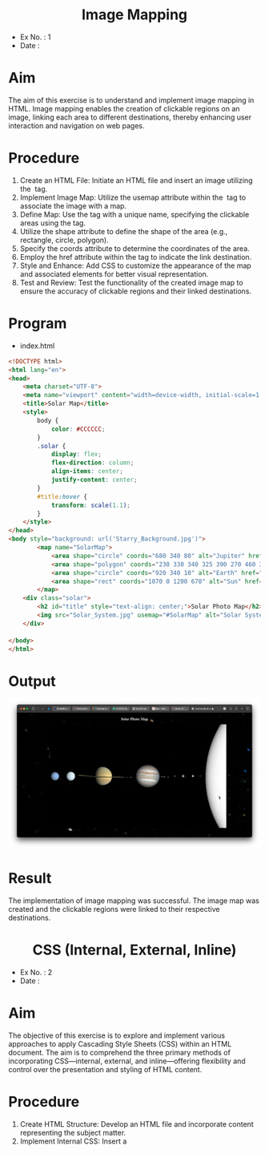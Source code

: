 <h1 align="center">Image Mapping</h1>

- Ex No. : 1
- Date : 

# Aim
The aim of this exercise is to understand and implement image mapping in HTML. Image mapping enables the creation of clickable regions on an image, linking each area to different destinations, thereby enhancing user interaction and navigation on web pages.

# Procedure
1. Create an HTML File: Initiate an HTML file and insert an image utilizing the <img> tag.
2. Implement Image Map: Utilize the usemap attribute within the <img> tag to associate the image with a map.
3. Define Map: Use the <map> tag with a unique name, specifying the clickable areas using the <area> tag.
4. Utilize the shape attribute to define the shape of the area (e.g., rectangle, circle, polygon).
5. Specify the coords attribute to determine the coordinates of the area.
6. Employ the href attribute within the <area> tag to indicate the link destination.
7. Style and Enhance: Add CSS to customize the appearance of the map and associated elements for better visual representation.
8. Test and Review: Test the functionality of the created image map to ensure the accuracy of clickable regions and their linked destinations.

# Program
* index.html
```html
<!DOCTYPE html>
<html lang="en">
<head>
    <meta charset="UTF-8">
    <meta name="viewport" content="width=device-width, initial-scale=1.0">
    <title>Solar Map</title>
    <style>
        body {
            color: #CCCCCC;
        }
        .solar {
            display: flex;
            flex-direction: column;
            align-items: center;
            justify-content: center;
        }
        #title:hover {
            transform: scale(1.1);
        }
    </style>
</head>
<body style="background: url('Starry_Background.jpg')">
        <map name="SolarMap">
            <area shape="circle" coords="680 340 80" alt="Jupiter" href="https://solarsystem.nasa.gov/planets/jupiter/overview/" target="_blank" />
            <area shape="polygon" coords="230 330 340 325 390 270 460 330 540 345 455 350 380 400 330 350" alt="Saturn" href="https://solarsystem.nasa.gov/planets/saturn/overview/" target="_blank" />
            <area shape="circle" coords="920 340 10" alt="Earth" href="https://solarsystem.nasa.gov/planets/earth/overview/" target="_blank" />
            <area shape="rect" coords="1070 0 1200 670" alt="Sun" href="https://solarsystem.nasa.gov/solar-system/sun/overview/" target="_blank" />
        </map>
    <div class="solar">
        <h2 id="title" style="text-align: center;">Solar Photo Map</h2>
        <img src="Solar_System.jpg" usemap="#SolarMap" alt="Solar System" />
    </div>

</body>
</html>
```

# Output
![Solar System](Ex-1/Output/Snap.png)

# Result
The implementation of image mapping was successful. The image map was created and the clickable regions were linked to their respective destinations.

<div style="page-break-after: always"></div>

<h1 align="center">CSS (Internal, External, Inline)</h1>

- Ex No. : 2
- Date : 

# Aim
The objective of this exercise is to explore and implement various approaches to apply Cascading Style Sheets (CSS) within an HTML document. The aim is to comprehend the three primary methods of incorporating CSS—internal, external, and inline—offering flexibility and control over the presentation and styling of HTML content.

# Procedure
1. Create HTML Structure: Develop an HTML file and incorporate content representing the subject matter.
2. Implement Internal CSS: Insert a <style> tag within the HTML's <head> section to apply internal CSS styles directly to the document.
3. External CSS Linkage: Create an external CSS file, and use the <link> tag within the HTML to connect the external CSS file to the document, enabling centralized and reusable styling.
4. Utilize Inline CSS: Apply inline CSS directly to specific HTML elements for targeted styling.
5. Styling the Content: Define and customize CSS rules to enhance the appearance, layout, and interactivity of the HTML content. Employ selectors and properties to style elements and create visual effects.
6. Testing and Verification: Ensure the proper application of each CSS method and verify that the styling is correctly reflected in the HTML content.

# Program
* index.html
```html
<!DOCTYPE html>
<html lang="en">
<head>
    <meta charset="UTF-8">
    <meta name="viewport" content="width=device-width, initial-scale=1.0">
    <title>Types of Galaxies</title>
    <!-- External CSS-->
    <link rel="stylesheet" href="index.css">
    <!-- Internal CSS-->
    <style>
        .container{
            display: flex;
            flex-direction: row;
            flex-wrap: wrap;
            justify-content: center;
            align-items: center;
        }
    </style>
</head>
<body style="background-image: url('Starry_Background.jpg');">
    <!-- Inline CSS-->
    <h1 style="text-align: center; color: white;">Types of Galaxies</h1>
    <div class="container">
        <div class="card">
            <img class="card-img" src="Spiral Galaxy.webp" alt="Spiral">
            <div class="card-body">
                <h1>Spiral Galaxies</h1>
                <p>These galaxies resemble giant rotating pinwheels with a pancake-like disk of stars and a central bulge or tight concentration of stars.</p>
            </div>
        </div>
        <div class="card">
            <img class="card-img" src="Elliptical.webp" alt="Elliptical">
            <div class="card-body">
                <h1>Elliptical Galaxies</h1>
                <p>Unlike spirals, elliptical galaxies usually contain little gas and dust and show very little organization or structure. The stars orbit around the core in random directions and are generally older than those in spiral galaxies since little of the gas needed to form new stars remains</p>
            </div>
        </div>
        <div class="card">
            <img class="card-img" src="Lenticular.webp" alt="Lenticular">
            <div class="card-body">
                <h1>Lenticular Galaxies</h1>
                <p>Lenticular galaxies are a kind of cross between spirals and ellipticals. They have the central bulge and disk common to spiral galaxies but no arms. But like ellipticals, lenticular galaxies have older stellar populations and little ongoing star formation.</p>
            </div>
        </div>
    </div>
</body>
</html>
```
* index.css
```css
.card {
    width: 400px;
    /* height: 300px; */
    background-color: rgba(0, 0, 0, 0.2);
    color: white;
    border-radius: 10px;
    box-shadow: 0 0 10px rgba(0, 0, 0, 0.2);
    overflow: hidden;
    position: relative;
    margin: 20px;
    display: inline-block;
    vertical-align: top;
    transition: all 0.3s ease-in-out;
}

.card:hover {
    transform: scale(1.1);
    box-shadow: 0 0 20px rgba(0, 0, 0, 0.2);
}

.card .card-img {
    width: 50%;
    height: 50%;
    border-radius: 10px;
    background-size: cover;
    background-position: center;
    background-repeat: no-repeat;
    transition: all 0.3s ease-in-out;
}

.card .card-content {
    position: absolute;
    bottom: 0;
    left: 0;
    width: 100%;
    padding: 20px;
    box-sizing: border-box;
    color: #fff;
}
```

# Output
![Types of Galaxies](Ex-2/Output/Snap.png)

# Result
The implementation of CSS was successful. The HTML content was styled using the three methods of CSS—internal, external, and inline.

<div style="page-break-after: always"></div>

<h1 align="center">Javascript Form Validation</h1>

- Ex No. : 3
- Date : 

# Aim
The primary goal of this exercise is to understand and implement JavaScript-based form validation. This involves leveraging JavaScript to ensure the accuracy and integrity of user inputs within a web form, in this case, for selecting space-related data. The objective is to provide real-time validation and fetch specific space data based on the user's selection.

# Procedure
1. HTML Structure Setup: Develop an HTML structure containing three distinct components: a header, a main section for form input and data display, and a footer.
2. CSS Styling: Define CSS rules to style the HTML components, making use of various selectors to achieve a visually appealing layout and design.
Form and Selection: Implement a form with a selection dropdown to choose various planets, and attach an event listener to the form to trigger form submission.
3. JavaScript Validation Logic:
- Handle Submission: Create a function (handleSubmit) to manage form submission, preventing default behavior and fetching space data based on the selected planet.
- Handle Selection: Set up a function (handleSelect) to capture the selected planet from the dropdown menu.
4. Integration of JavaScript: Link the JavaScript file (script.js) to the HTML to incorporate the validation logic into the form and enable data retrieval based on the user's selection.
5. API Integration: Utilize an API (https://api.le-systeme-solaire.net) to retrieve specific planet-related data using the selected planet.
Testing and Execution: Validate the form by selecting different planets and observing the fetched space data, ensuring the accuracy and responsiveness of the form validation and data presentation.

# Program
* index.html
```html
<!DOCTYPE html>
<html lang="en">
<head>
    <meta charset="UTF-8">
    <meta name="viewport" content="width=device-width, initial-scale=1.0">
    <title>Space Data Validation</title>

</head>
    <frameset rows="5%, 50%, 5%">
        <frame src="header.html" name="header">
        <frame src="main.html" name="main">
        <frame src="footer.html" name="footer">
    </frameset>
</html>
```
* header.html
```html
<!DOCTYPE html>
<html lang="en">
<head>
    <meta charset="UTF-8">
    <meta name="viewport" content="width=device-width, initial-scale=1.0">
    <title>Navbar</title>
    <link rel="stylesheet" type="text/css" href="style.css">
</head>
<body>
    <nav>
        <center>
            <h1>Space Data Validation</h1>
        </center>
    </nav>
</body>
</html>
```
* main.html
```html
<!DOCTYPE html>
<html lang="en">
  <head>
    <meta charset="UTF-8" />
    <meta name="viewport" content="width=device-width, initial-scale=1.0" />
    <title>Main</title>
    <link rel="stylesheet" type="text/css" href="style.css" />
  </head>
  <body>
    <div class="flex-row">
      <form class="flex-col" onsubmit="handleSubmit(event)">
        <label for="planet">Select a Planet</label>
        <select id="planet" onchange="handleSelect(event)">
          <option value="-">-</option>
          <option value="mercury">Mercury</option>
          <option value="venus">Venus</option>
          <option value="earth">Earth</option>
          <option value="mars">Mars</option>
          <option value="jupiter">Jupiter</option>
          <option value="saturn">Saturn</option>
          <option value="uranus">Uranus</option>
          <option value="neptune">Neptune</option>
        </select>
        <input type="submit" value="Fetch" />
      </form>
      <div class="flex-col" id="data"></div>
    </div>
    <script src="script.js"></script>
  </body>
</html>
```
* footer.html
```html
<!DOCTYPE html>
<html lang="en">
<head>
    <meta charset="UTF-8">
    <meta name="viewport" content="width=device-width, initial-scale=1.0">
    <title>Footer</title>
    <link rel="stylesheet" type="text/css" href="style.css">
</head>
<body>
    <footer>
        <center>
            <h6>Copyright <sup>©</sup>2023</h6>
        </center>
    </footer>
</body>
</html>
```
* style.css
```css
html {
    background-image: url("../Starry_Background.jpg");
    color:antiquewhite;
}

input {
    height: 2rem;
    width: 7rem;
    border-radius: 0.5rem;
    border: none;
    padding: 0.5rem;
    margin: 0.5rem 0;
}

input[type="submit"] {
    background-color: #4CAF50;
    color: white;
    cursor: pointer;
    scale: 1;
    transition: all 0.5s ease-in-out;
}

input[type="submit"]:hover {
    background-color: #45a049;
    scale: 1.1;
    transition: all 0.5s ease-in-out;
}

label {
    font-size: 1.5rem;
}

select {
    height: 2rem;
    width: 10rem;
    border-radius: 0.5rem;
    border: none;
    padding: 0.5rem;
    margin: 0.5rem 0;
}

.flex-col {
    display: flex;
    flex-direction: column;
    justify-content: center;
    align-items: center;
    gap: 1rem;
    height: 100vh;
}

.flex-row {
    display: flex;
    flex-direction: row;
    justify-content: space-evenly;
    align-items: center;
    gap: 1rem;
}
```
* script.js
```js
let planet;

const handleSubmit = async (e) => {
    e.preventDefault();
    const data = document.getElementById('data');
    const planetspacedata = await fetch(`https://api.le-systeme-solaire.net/rest/bodies/${planet}`);
    const planetdata = await planetspacedata.json();
    data.innerHTML = `
        <h2>${planetdata.englishName}</h2>
        <div class="flex-row">
            <p>Gravity: ${planetdata.gravity}</p>
            <p>Mass: ${planetdata.mass.massValue} ${planetdata.mass.massExponent}</p>
        </div>
        <div class="flex-row">
            <p>Mean Radius: ${planetdata.meanRadius} km</p>
            <p>Escape Velocity: ${planetdata.escape}</p>
        </div>
        <div class="flex-row">
            <p>Rotation Period: ${planetdata.sideralRotation}</p>
            <p>Rotation Velocity: ${planetdata.sideralRotation}</p>
        </div>
        <p>Gravity: ${planetdata.gravity}</p>
    `;

}

const handleSelect = (e) => {
    planet = e.target.value;
}
```

# Output
![Space Data Validation](Ex-3/Output/Snap.png)

# Result
The implementation of JavaScript-based form validation was successful. The form was validated in real-time, and the space data was fetched based on the user's selection.

<div style="page-break-after: always"></div>

<h1 align="center">Installation of Tomcat</h1>

- Ex No. : 4
- Date :

# Aim
The aim of this exercise is to learn about the installation of Tomcat.

# Procedure
Ex.No: 4

Installation of Apache Tomcat Web Server
Date: 

Aim:
To install Apache Tomcat web server.

Procedure:
1. Create a folder to keep all your works.
2. Download and install Apache Tomcat separately OR install XAMPP package which comes with both Apache server and Tomcat.
3. Check if Java is installed. If not, install it
4. Go to Windows environment variables and make sure that both JDK and JRE binaries are added to Path.
5. Configure the Tomcat server.
6. Start Tomcat server.
- Note: The Tomcat's executable programs and scripts are kept in the "bin" sub-directory of the Tomcat installed directory.
- For Windows, suppose Tomcat is installed in location “C:\xampp\tomcat”  (which is the default location in case of Xampp installation).

#### Launch a CMD shell command issue:

```C:	[ Change drive ]

cd \xampp\tomcat\bin	[ Change directory to Tomcat's binary directory startup ]

startup	[ Run startup.bat to start tomcat server ]
```

7. Open a web browser of your choice (Chrome, Firefox, Bing) which acts as an HTTP client. Type the URL "localhost:8080" to view the Tomcat server's welcome page. 

- The hostname “localhost” which refers to the IP address 127.0.0.1 is meant for local loop-back testing within the same machine.

8. For users on the other machines over the net, they have to use the server's IP address or DNS domain name in the form of "http://serverHostnameOrIPAddress:8080".

9. Try opening “http://localhost:8080/examples” to view the servlet and JSP examples. Try running some of the servlet examples.


10. Shutdown the Server
- For Windows, you can shut down the tomcat server by either:
- Press ‘Ctrl’ + ‘C’ on the Tomcat console.

#### Run "<TOMCAT_HOME>\bin\shutdown.bat" script. 


- Open a new cmd terminal and issue: C:	[ Change the current drive ]

``` 
cd \xampp\tomcat\bin	[ Change directory to your Tomcat's binary directory ]

shutdown 	[ Run shutdown.bat to shutdown the server ]
```

# Result:
Thus, Apache Tomcat web server has been installed successfully.

<div style="page-break-after: always"></div>

<h1 align="center">Simple Servlet Calling from HTML File</h1>

- Ex No. : 5A
- Date : 

# Aim
The goal of this exercise is to comprehend servlets and understand their invocation from an HTML file. The focus is on linking an HTML file to a Java Servlet to display space-related data through the servlet upon a user-triggered action.

# Procedure
1. Java Project Setup:
- Create a Java project.
- Add a servlet to the project.
2. web.xml Configuration:
- Configure the servlet within the web.xml file, mapping the servlet to a URL pattern.
3. HTML Setup:
- Craft an HTML file containing an anchor tag to invoke the space servlet.
4. Servlet Implementation:
- Develop the Servlet in Java to generate space-related data.
- Write the logic to handle HTTP GET requests.
5. Styling with CSS:
- Define a CSS file to style the HTML elements for a visually appealing display.
6. Integration and Execution:
- Ensure the successful integration of the HTML file with the servlet.
- Test the functionality by clicking on the anchor link to access the space-related data provided by the servlet.

# Program
* index.html
```html
<!DOCTYPE html>
<html lang="en">
<head>
    <meta charset="UTF-8">
    <meta name="viewport" content="width=device-width, initial-scale=1.0">
    <link rel="stylesheet" href="style.css" />
    <title>Servlet Basics</title>
</head>
<body>
    <div class="flex-col">
        <h1>Servlet Basics</h1>
        <a href="spaceservlet">Access Space Servlet</button>
    </div>
</body>
</html>
```
* SpaceServlet.java
```java
import java.io.*;
import javax.servlet.*;
import javax.servlet.http.*;

public class SpaceServlet extends HttpServlet {
    public void doGet(HttpServletRequest request, HttpServletResponse response) throws ServletException, IOException {
        PrintWriter out = response.getWriter();
        out.println("<html><head>");
        out.println("<link rel='stylesheet' href='style.css' /> <title>Space Servlet</title></head>");
        out.println("<body class='flex-col'><h1>Space Servlet</h1>");
        out.println("<table><tr><th>Planet</th><th>Distance</th></tr>");
        out.println("<tr><td>Mercury</td><td>57,910,000</td></tr>");
        out.println("</table></body></html>");
    }
}
```
* web.xml
```xml
<web-app>
    <servlet>
      <servlet-name>SpaceServlet</servlet-name>
      <servlet-class>SpaceServlet</servlet-class>
    </servlet>

    <servlet-mapping>
        <servlet-name>SpaceServlet</servlet-name>
        <url-pattern>/spaceservlet</url-pattern>
    </servlet-mapping>
</web-app>
```
* style.css
```css
html {
    background-image: url("./Starry_Background.jpg");
    color:antiquewhite;
}

input,a {
    border-radius: 0.5rem;
    border: none;
    padding: 0.5rem;
    margin: 0.5rem 0;
}

a {
    background-color: #4CAF50;
    color: white;
    cursor: pointer;
    text-decoration: none;
    scale: 1;
    transition: all 0.5s ease-in-out;
}

a:hover {
    background-color: #45a049;
    scale: 1.1;
    transition: all 0.5s ease-in-out;
}

label {
    font-size: 1.5rem;
}

select {
    height: 2rem;
    width: 10rem;
    border-radius: 0.5rem;
    border: none;
    padding: 0.5rem;
    margin: 0.5rem 0;
}

.flex-col {
    display: flex;
    flex-direction: column;
    justify-content: center;
    align-items: center;
    gap: 1rem;
    height: 100vh;
}
```

# Output
![Servlet Basics](Ex-5A/Output/Snap%201.png)
![Servlet Basics](Ex-5A/Output/Snap%202.png)

<div style="page-break-after: always"></div>

<h1 align="center">Form Printing using Servlets</h1>

- Ex No. : 5B
- Date :

# Aim
The aim here is to gain a comprehensive understanding of servlets and how they interact with HTML forms. The objective is to use a Java Servlet to retrieve and print user-submitted data from an HTML form onto a web page.

# Procedure
1. Java Project and Servlet Setup:
- Set up a Java project.
- Implement a servlet for data retrieval.
2. web.xml Configuration:
- Configure the servlet within the web.xml file, mapping it to a specific URL pattern.
3. HTML Form Creation:
- Craft an HTML form that captures user input, specifically for entering a planet's name.
4. Servlet Functionality:
- Design a servlet in Java to process HTTP POST requests, retrieving and displaying the planet name submitted via the form.
5. Styling with CSS:
- Define a CSS file to style the HTML form and elements for an enhanced visual representation.
6. Integration and Execution:
- Verify the form submission and data retrieval by inputting a planet's name and observing the servlet's presentation of the entered data onto the web page.

# Program
* index.html
```html
<!DOCTYPE html>
<html lang="en">
<head>
    <meta charset="UTF-8">
    <meta name="viewport" content="width=, initial-scale=1.0">
    <link rel="stylesheet" href="style.css" />
    <title>Space Form Printing</title>
</head>
<body>
    <div class="flex-col">
        <h1>Space Form Printing</h1>
        <form class="flex-col" action="spaceform" method="post">
            <label for="planet">Enter a Planet</label>
            <input type="name" id="planet" name="planet" placeholder="Enter the planet Name" />
            <input type="submit" value="Print" />
          </form>
    </div>
</body>
</html>
```
* SpaceForm.java
```java
import java.io.*;
import javax.servlet.*;
import javax.servlet.http.*;

public class SpaceForm extends HttpServlet {
    public void doPost(HttpServletRequest request, HttpServletResponse response) throws ServletException, IOException {
        PrintWriter out = response.getWriter();
        out.println("<html><head>");
        out.println("<link rel='stylesheet' href='style.css' /> <title>Space Form</title></head>");
        out.println("<body class='flex-col'><h1>Space Form</h1>");
        out.println("<h2>Planet: " + request.getParameter("planet") + "</h2>");
        out.println("</body></html>");
    }
}
```
* web.xml
```xml
<web-app>
    <servlet>
      <servlet-name>SpaceForm</servlet-name>
      <servlet-class>SpaceForm</servlet-class>
    </servlet>

    <servlet-mapping>
        <servlet-name>SpaceForm</servlet-name>
        <url-pattern>/spaceform</url-pattern>
    </servlet-mapping>
</web-app>
```

* style.css
```css
html {
    background-image: url("./Starry_Background.jpg");
    color:antiquewhite;
}

input {
    height: 2rem;
    width: 7rem;
    border-radius: 0.5rem;
    border: none;
    padding: 0.5rem;
    margin: 0.5rem 0;
}

input[type="submit"] {
    background-color: #4CAF50;
    color: white;
    cursor: pointer;
    scale: 1;
    transition: all 0.5s ease-in-out;
}

input[type="submit"]:hover {
    background-color: #45a049;
    scale: 1.1;
    transition: all 0.5s ease-in-out;
}

label {
    font-size: 1.5rem;
}

select {
    height: 2rem;
    width: 10rem;
    border-radius: 0.5rem;
    border: none;
    padding: 0.5rem;
    margin: 0.5rem 0;
}

.flex-col {
    display: flex;
    flex-direction: column;
    justify-content: center;
    align-items: center;
    gap: 1rem;
    height: 100vh;
}
```

# Output
![Space Form Printing](SFP/Output/Snap%201.png)
![Space Form Printing](SFP/Output/Snap%202.png)

# Result
The implementation of servlets was successful. The servlet was able to retrieve and print the user-submitted data onto the web page.

<div style="page-break-after: always"></div>

<h1 align="center">Session Management - Cookies</h1>

- Ex No. : 6A
- Date :

# Aim
To learn how to utilize cookies for session management in a web application.

# Procedure
1. Creation of Java Project: Start by creating a Java project.
2. Add a Servlet: Integrate a servlet to handle the cookie-based session.
3. Web.xml Configuration: Update the web.xml file to configure servlet mappings.
4. HTML Form for Data Entry: Create an HTML form to input relevant session data.
5. Handling Cookies in Servlet: Implement the servlet logic to create and manage cookies.
6. Displaying Cookie Information: Develop a servlet to display session information from cookies.
7. Styling with CSS: Add styles using CSS to enhance the user interface.

# Program
* index.html
```html
<!DOCTYPE html>
<html lang="en">
<head>
    <meta charset="UTF-8">
    <meta name="viewport" content="width=, initial-scale=1.0">
    <link rel="stylesheet" href="style.css" />
    <title>Space Cookies</title>
</head>
<body>
    <div class="flex-col">
        <h1>Space Cookies</h1>
        <form class="flex-col" action="spacecookie" method="post">
            <label for="space">Enter a Space Object</label>
            <input type="name" id="space" name="space" placeholder="Enter the space object Name" />
            <label for="distance">Enter the distance from Earth</label>
            <input type="number" id="distance" name="distance" placeholder="Enter the distance from Earth" />
            <input type="submit" value="Store" />
          </form>
    </div>
</body>
</html>
```
* SpaceCookie.java
```java
import java.io.*;
import javax.servlet.*;
import javax.servlet.http.*;

public class SpaceCookie extends HttpServlet {
    public void doPost(HttpServletRequest request, HttpServletResponse response) throws ServletException, IOException {
        Cookie cookie = new Cookie(request.getParameter("space"), request.getParameter("distance"));
        cookie.setMaxAge(60*60*24);
        response.addCookie(cookie);
        PrintWriter out = response.getWriter();
        out.println("<html><head>");
        out.println("<link rel='stylesheet' href='style.css' /> <title>Space Cookie</title></head>");
        out.println("<body class='flex-col'><h1>Space Cookie</h1>");
        out.println("<a href='restorespacecookie'>Click here to see the cookie</a>");
        out.println("</body></html>");
    }
}
```
* RestoreSpaceCookie.java
```java
import java.io.*;
import javax.servlet.*;
import javax.servlet.http.*;

public class RestoreSpaceCookie extends HttpServlet {
    public void doGet(HttpServletRequest request, HttpServletResponse response) throws ServletException, IOException {
        Cookie[] cookies = request.getCookies();
        PrintWriter out = response.getWriter();
        out.println("<html><head>");
        out.println("<link rel='stylesheet' href='style.css' /> <title>Restore Space Cookie</title></head>");
        out.println("<body class='flex-col'><h1>Restore Space Cookie</h1>");
        for(Cookie cookie : cookies) {
            out.println("<h2>" + cookie.getName() + ": " + cookie.getValue() + "</h2>");
        }
        out.println("</body></html>");
    }
}
```
* web.xml
```xml
<web-app>
    <servlet>
      <servlet-name>SpaceCookie</servlet-name>
      <servlet-class>SpaceCookie</servlet-class>
    </servlet>

    <servlet-mapping>
        <servlet-name>SpaceCookie</servlet-name>
        <url-pattern>/spacecookie</url-pattern>
    </servlet-mapping>

    <servlet>
      <servlet-name>RestoreSpaceCookie</servlet-name>
      <servlet-class>RestoreSpaceCookie</servlet-class>
    </servlet>

    <servlet-mapping>
        <servlet-name>RestoreSpaceCookie</servlet-name>
        <url-pattern>/restorespacecookie</url-pattern>
    </servlet-mapping>
</web-app>
```
* style.css
```css
html {
    background-image: url("./Starry_Background.jpg");
    color:antiquewhite;
}

input {
    height: 2rem;
    width: 7rem;
    border-radius: 0.5rem;
    border: none;
    padding: 0.5rem;
    margin: 0.5rem 0;
}

input[type="submit"] {
    background-color: #4CAF50;
    color: white;
    cursor: pointer;
    scale: 1;
    transition: all 0.5s ease-in-out;
}

input[type="submit"]:hover {
    background-color: #45a049;
    scale: 1.1;
    transition: all 0.5s ease-in-out;
}

label {
    font-size: 1.5rem;
}

select {
    height: 2rem;
    width: 10rem;
    border-radius: 0.5rem;
    border: none;
    padding: 0.5rem;
    margin: 0.5rem 0;
}

.flex-col {
    display: flex;
    flex-direction: column;
    justify-content: center;
    align-items: center;
    gap: 1rem;
    height: 100vh;
}
```

# Output
![Space Cookies](SC/Output/Snap%201.png)
![Space Cookies](SC/Output/Snap%202.png)
![Space Cookies](SC/Output/Snap%203.png)

# Result
The implementation of cookies was successful. The servlet was able to retrieve and print the user-submitted data onto the web page.

<div style="page-break-after: always"></div>

<h1 align="center">Session Management - Hidden Form Fields</h1>

- Ex No. : 6B
- Date :

# Aim
To understand and implement hidden form fields for session management in web applications.

# Procedure
1. Java Project Setup: Create a Java project.
2. Add a Servlet: Incorporate a servlet to manage sessions using hidden form fields.
3. Web.xml Configuration: Configure servlet mappings in the web.xml file.
4. HTML Form for Data Entry: Create an HTML form with hidden fields to store session data.
5. Processing Hidden Fields in Servlet: Develop the servlet to process hidden form fields.
6. Display Session Information: Implement a servlet to display session information obtained from hidden fields.
7. Apply Styles with CSS: Utilize CSS to style the application interface.

# Program
* index.html
```html
<!DOCTYPE html>
<html lang="en">
<head>
    <meta charset="UTF-8">
    <meta name="viewport" content="width=, initial-scale=1.0">
    <link rel="stylesheet" href="style.css" />
    <title>Space Hidden Form Fields</title>
</head>
<body>
    <div class="flex-col">
        <h1>Space Hidden Form Fields</h1>
        <form class="flex-col" action="spacehidden" method="post">
            <label for="space">Enter a Space Object</label>
            <input type="name" id="space" name="space" placeholder="Enter the space object Name" />
            <label for="distance">Enter the distance from Earth</label>
            <input type="number" id="distance" name="distance" placeholder="Enter the distance from Earth" />
            <input type="submit" value="Store" />
          </form>
    </div>
</body>
</html>
```
* SpaceHidden.java
```java
import java.io.*;
import javax.servlet.*;
import javax.servlet.http.*;

public class SpaceHidden extends HttpServlet {
    public void doPost(HttpServletRequest request, HttpServletResponse response) throws ServletException, IOException {
        PrintWriter out = response.getWriter();
        out.println("<html><head>");
        out.println("<link rel='stylesheet' href='style.css' /> <title>Space Hidden Form Fields</title></head>");
        out.println("<body class='flex-col'><h1>Space Hidden Form Fields</h1>");
        out.println("<form action='restorespacehidden' method='post'>");
        out.println("<input type='hidden' name='space' value='" + request.getParameter("space") + "' />");
        out.println("<input type='hidden' name='distance' value='" + request.getParameter("distance") + "' />");
        out.println("<input type='submit' value='Restore' />");
        out.println("</form></body></html>");
    }
}
```
* RestoreSpaceHidden.java
```java
import java.io.*;
import javax.servlet.*;
import javax.servlet.http.*;

public class RestoreSpaceHidden extends HttpServlet {
    public void doPost(HttpServletRequest request, HttpServletResponse response) throws ServletException, IOException {
        PrintWriter out = response.getWriter();
        out.println("<html><head>");
        out.println("<link rel='stylesheet' href='style.css' /> <title>Restore Space Hidden Form Fields</title></head>");
        out.println("<body class='flex-col'><h1>Restore Space Hidden Form Fields</h1>");
        out.println("<h2>Planet: " + request.getParameter("space") + "</h2>");
        out.println("<h2>Distance: " + request.getParameter("distance") + "</h2>");
        out.println("</body></html>");
    }
}
```
* web.xml
```xml
<web-app>
    <servlet>
      <servlet-name>SpaceHidden</servlet-name>
      <servlet-class>SpaceHidden</servlet-class>
    </servlet>

    <servlet-mapping>
        <servlet-name>SpaceHidden</servlet-name>
        <url-pattern>/spacehidden</url-pattern>
    </servlet-mapping>

    <servlet>
      <servlet-name>RestoreSpaceHidden</servlet-name>
      <servlet-class>RestoreSpaceHidden</servlet-class>
    </servlet>

    <servlet-mapping>
        <servlet-name>RestoreSpaceHidden</servlet-name>
        <url-pattern>/restorespacehidden</url-pattern>
    </servlet-mapping>
</web-app>
```
* style.css
```css
html {
    background-image: url("./Starry_Background.jpg");
    color:antiquewhite;
}

input {
    height: 2rem;
    width: 7rem;
    border-radius: 0.5rem;
    border: none;
    padding: 0.5rem;
    margin: 0.5rem 0;
}

input[type="submit"] {
    background-color: #4CAF50;
    color: white;
    cursor: pointer;
    scale: 1;
    transition: all 0.5s ease-in-out;
}

input[type="submit"]:hover {
    background-color: #45a049;
    scale: 1.1;
    transition: all 0.5s ease-in-out;
}

label {
    font-size: 1.5rem;
}

select {
    height: 2rem;
    width: 10rem;
    border-radius: 0.5rem;
    border: none;
    padding: 0.5rem;
    margin: 0.5rem 0;
}

.flex-col {
    display: flex;
    flex-direction: column;
    justify-content: center;
    align-items: center;
    gap: 1rem;
    height: 100vh;
}
```

# Output
![Space Hidden Form Fields](SH/Output/Snap%201.png)
![Space Hidden Form Fields](SH/Output/Snap%202.png)
![Space Hidden Form Fields](SH/Output/Snap%203.png)

# Result
The implementation of hidden form fields was successful. The servlet was able to retrieve and print the user-submitted data onto the web page.

<div style="page-break-after: always"></div>

<h1 align="center">Session Management - URL Rewriting</h1>

- Ex No. : 6C
- Date :

# Aim
To explore URL rewriting as a means of managing sessions in a web application.

# Procedure
1. Java Project Initialization: Begin by creating a Java project.
2. Servlet Integration: Develop a servlet to manage sessions through URL rewriting.
3. Web.xml Configuration: Configure servlet mappings in the web.xml file.
4. HTML Form Design: Create an HTML form to input session data.
5. URL Generation in Servlet: Write servlet logic to generate URLs using session data.
6. Display URL Information: Develop a servlet to display session information extracted from URLs.
7. Enhance UI with CSS: Use CSS to style the application interface for better user experience.

# Program
* index.html
```html
<!DOCTYPE html>
<html lang="en">
<head>
    <meta charset="UTF-8">
    <meta name="viewport" content="width=, initial-scale=1.0">
    <link rel="stylesheet" href="style.css" />
    <title>Space URL Rewriting</title>
</head>
<body>
    <div class="flex-col">
        <h1>Space URL Rewriting</h1>
        <form class="flex-col" action="spaceurl" method="post">
            <label for="space">Enter a Space Object</label>
            <input type="name" id="space" name="space" placeholder="Enter the space object Name" />
            <label for="distance">Enter the distance from Earth</label>
            <input type="number" id="distance" name="distance" placeholder="Enter the distance from Earth" />
            <input type="submit" value="Store" />
          </form>
    </div>
</body>
</html>
```
* SpaceURL.java
```java
import java.io.*;
import javax.servlet.*;
import javax.servlet.http.*;

public class SpaceURL extends HttpServlet {
    public void doPost(HttpServletRequest request, HttpServletResponse response) throws ServletException, IOException {
        PrintWriter out = response.getWriter();
        out.println("<html><head>");
        out.println("<link rel='stylesheet' href='style.css' /> <title>Space URL Rewriting</title></head>");
        out.println("<body class='flex-col'><h1>Space URL Rewriting</h1>");
        out.println("<a href='restorespaceurl?space=" + request.getParameter("space") + "&distance=" + request.getParameter("distance") + "'>Click here to see the URL</a>");
        out.println("</body></html>");
    }
}
```
* RestoreSpaceURL.java
```java
import java.io.*;
import javax.servlet.*;
import javax.servlet.http.*;

public class RestoreSpaceURL extends HttpServlet {
    public void doGet(HttpServletRequest request, HttpServletResponse response) throws ServletException, IOException {
        PrintWriter out = response.getWriter();
        out.println("<html><head>");
        out.println("<link rel='stylesheet' href='style.css' /> <title>Restore Space URL Rewriting</title></head>");
        out.println("<body class='flex-col'><h1>Restore Space URL Rewriting</h1>");
        out.println("<h2>Planet: " + request.getParameter("space") + "</h2>");
        out.println("<h2>Distance: " + request.getParameter("distance") + "</h2>");
        out.println("</body></html>");
    }
}
```
* web.xml
```xml
<web-app>
    <servlet>
      <servlet-name>SpaceURL</servlet-name>
      <servlet-class>SpaceURL</servlet-class>
    </servlet>

    <servlet-mapping>
        <servlet-name>SpaceURL</servlet-name>
        <url-pattern>/spaceurl</url-pattern>
    </servlet-mapping>

    <servlet>
      <servlet-name>RestoreSpaceURL</servlet-name>
      <servlet-class>RestoreSpaceURL</servlet-class>
    </servlet>

    <servlet-mapping>
        <servlet-name>RestoreSpaceURL</servlet-name>
        <url-pattern>/restorespaceurl</url-pattern>
    </servlet-mapping>
</web-app>
```
* style.css
```css
html {
    background-image: url("./Starry_Background.jpg");
    color:antiquewhite;
}

input {
    height: 2rem;
    width: 7rem;
    border-radius: 0.5rem;
    border: none;
    padding: 0.5rem;
    margin: 0.5rem 0;
}

input[type="submit"] {
    background-color: #4CAF50;
    color: white;
    cursor: pointer;
    scale: 1;
    transition: all 0.5s ease-in-out;
}

input[type="submit"]:hover {
    background-color: #45a049;
    scale: 1.1;
    transition: all 0.5s ease-in-out;
}

label {
    font-size: 1.5rem;
}

select {
    height: 2rem;
    width: 10rem;
    border-radius: 0.5rem;
    border: none;
    padding: 0.5rem;
    margin: 0.5rem 0;
}

.flex-col {
    display: flex;
    flex-direction: column;
    justify-content: center;
    align-items: center;
    gap: 1rem;
    height: 100vh;
}
```

# Output
![Space URL Rewriting](SUR/Output/Snap%201.png)
![Space URL Rewriting](SUR/Output/Snap%202.png)
![Space URL Rewriting](SUR/Output/Snap%203.png)

# Result
The implementation of URL rewriting was successful. The servlet was able to retrieve and print the user-submitted data onto the web page.

<div style="page-break-after: always"></div>

<h1 align="center">Session Management - HTTP Session Objects</h1>

- Ex No. : 6D
- Date : 

# Aim
To comprehend and utilize HTTP session objects for session management within a web application.

# Procedure
1. Java Project Initialization: Begin by creating a Java project.
2. Servlet for Session Management: Develop a servlet to handle HTTP session objects.
3. Web.xml Configuration: Configure servlet mappings in the web.xml file.
4. HTML Form for Data Input: Create an HTML form to input session data.
5. HTTP Session Handling in Servlet: Implement servlet logic to manage session data using HTTP session objects.
6. Display Session Information: Develop a servlet to display session information obtained from HTTP session objects.
7. Styling with CSS: Enhance the user interface by applying CSS styles.

# Program
* index.html
```html
<!DOCTYPE html>
<html lang="en">
<head>
    <meta charset="UTF-8">
    <meta name="viewport" content="width=device-width, initial-scale=1.0">
    <link rel="stylesheet" href="style.css" />
    <title>Space Data Tracking</title>
</head>
<body>
    <div>
        <h1>Space Data Tracking</h1>
        <form class="flex-col" action="spacesession" method="post">
            <label for="planet">Enter a Planet</label>
            <input type="name" id="planet" name="planet" placeholder="Enter the planet Name" />
            <input type="submit" value="Store" />
          </form>
    </div>
</body>
</html>
```
* SpaceSession.java
```java
import java.io.*;
import javax.servlet.*;
import javax.servlet.http.*;

public class SpaceSession extends HttpServlet {
    public void doPost(HttpServletRequest request, HttpServletResponse response) throws ServletException, IOException {
        HttpSession session = request.getSession();
        session.setAttribute("planet",request.getParameter("planet"));
        PrintWriter out = response.getWriter();
        out.println("<html><head>");
        out.println("<link rel='stylesheet' href='style.css' /> <title>Space Session</title></head>");
        out.println("<body class='flex-col'><h1>Session Created</h1>");
        out.println("<a href='restorespacesession'>Click here to see the session</a>");
        out.println("</body></html>");
    }
}
```
* RestoreSpaceSession.java
```java
import java.io.*;
import javax.servlet.*;
import javax.servlet.http.*;

public class RestoreSpaceSession extends HttpServlet {
    public void doGet(HttpServletRequest request, HttpServletResponse response) throws ServletException, IOException {
        HttpSession session = request.getSession(false);
        PrintWriter out = response.getWriter();
        out.println("<html><head>");
        out.println("<link rel='stylesheet' href='style.css' /> <title>Restore Space Session</title></head>");
        out.println("<body class='flex-col'><h1>Session Restored</h1>");
        out.println("<h2>Planet: " + session.getAttribute("planet") + "</h2>");
        out.println("</body></html>");
    }
}
```
* web.xml
```xml
<web-app>
    <servlet>
      <servlet-name>SpaceSession</servlet-name>
      <servlet-class>SpaceSession</servlet-class>
    </servlet>

    <servlet-mapping>
        <servlet-name>SpaceSession</servlet-name>
        <url-pattern>/spacesession</url-pattern>
    </servlet-mapping>

    <servlet>
      <servlet-name>RestoreSpaceSession</servlet-name>
      <servlet-class>RestoreSpaceSession</servlet-class>
    </servlet>

    <servlet-mapping>
        <servlet-name>RestoreSpaceSession</servlet-name>
        <url-pattern>/restorespacesession</url-pattern>
    </servlet-mapping>
</web-app>
```
* style.css
```css
html {
    background-image: url("./Starry_Background.jpg");
    color:antiquewhite;
}

input {
    height: 2rem;
    width: 7rem;
    border-radius: 0.5rem;
    border: none;
    padding: 0.5rem;
    margin: 0.5rem 0;
}

input[type="submit"] {
    background-color: #4CAF50;
    color: white;
    cursor: pointer;
    scale: 1;
    transition: all 0.5s ease-in-out;
}

input[type="submit"]:hover {
    background-color: #45a049;
    scale: 1.1;
    transition: all 0.5s ease-in-out;
}

label {
    font-size: 1.5rem;
}

select {
    height: 2rem;
    width: 10rem;
    border-radius: 0.5rem;
    border: none;
    padding: 0.5rem;
    margin: 0.5rem 0;
}

.flex-col {
    display: flex;
    flex-direction: column;
    justify-content: center;
    align-items: center;
    gap: 1rem;
    height: 100vh;
}

.flex-row {
    display: flex;
    flex-direction: row;
    justify-content: space-evenly;
    align-items: center;
    gap: 1rem;
    /* height: 100vh; */
}
```

# Output
![Space Data Tracking](Ex-5B/Output/Snap%201.png)
![Space Data Tracking](Ex-5B/Output/Snap%202.png)
![Space Data Tracking](Ex-5B/Output/Snap%203.png)

# Result
The implementation of HTTP session objects was successful. The servlet was able to retrieve and print the user-submitted data onto the web page.

<div style="page-break-after: always"></div>

<h1 align="center">Database Management using Servlets</h1>

- Ex No. : 7A
- Date :

# Aim
The aim of this exercise is to comprehend database management through servlets.

# Procedure
1. Project Creation and Servlet Addition:
- Begin by creating a Java project and incorporate a servlet.
2. web.xml Configuration:
- Include the servlet in the web.xml file to map the servlet.
3. HTML Form Creation:
- Develop an HTML form that gathers data.
4. Link Servlet to Form:
- Assign the servlet's URL to the form's action attribute.
5. JavaScript for Form Validation:
- Include JavaScript within the <head> tag to validate the form.
6. Validate and Store Form Data:
- In the servlet, retrieve and store form data in a database.
7. Display Database Information:
- Create a response to display the database information to the user.

# Program
* index.html
```html
<!DOCTYPE html>
<html lang="en">
<head>
    <meta charset="UTF-8">
    <meta name="viewport" content="width=device-width, initial-scale=1.0">
    <link rel="stylesheet" href="style.css" />
    <title>Space Database</title>
</head>
<body>
    <div class="flex-col">
        <h1>Name - Planet Database</h1>
        <form class="flex-col" action="storespace" method="post">
            <label for="name">Name</label>
            <input type="text" name="name" id="name" placeholder="Enter Name" required />
            <label for="planet">Planet</label>
            <input type="text" name="planet" id="planet" placeholder="Enter Planet" required />
            <input type="submit" />
        </form>
    </div>
</body>
</html>
```
* StoreSpace.java
```java
import java.io.*;
import javax.servlet.*;
import javax.servlet.http.*;
import java.sql.*;

public class StoreSpace extends HttpServlet {
    public void doPost(HttpServletRequest request, HttpServletResponse response) throws ServletException, IOException {
        try {
            String name = request.getParameter("name");
            String planet = request.getParameter("planet");
            Class.forName("com.mysql.cj.jdbc.Driver");
            Connection con = DriverManager.getConnection("jdbc:mysql://172.18.0.2:3306/space","root","10022004");
            Statement stmt = con.createStatement();
            stmt.executeUpdate("insert into space values('" + name + "','" + planet + "')");
            stmt.close();
            con.close();
            PrintWriter out = response.getWriter();
            out.println("<html><head>");
            out.println("<link rel='stylesheet' href='style.css' /> <title>Store Space</title></head>");
            out.println("<body class='flex-col'><h1>Space Database</h1>");
            out.println("<h2>Space added successfully</h2>");
            out.println("<a href='accessspace'>Click here to see the database</a>");
            out.println("</body></html>");
        }
        catch(Exception e) {
            System.out.println(e);
        }
    }
}
```
* AccessSpace.java
```java
import java.io.*;
import javax.servlet.*;
import javax.servlet.http.*;
import java.sql.*;

public class AccessSpace extends HttpServlet {
    public void doGet(HttpServletRequest request, HttpServletResponse response) throws ServletException, IOException {
        try {
            PrintWriter out = response.getWriter();
            out.println("<html><head>");
            out.println("<link rel='stylesheet' href='style.css' /> <title>Access Space</title></head>");
            out.println("<body class='flex-col'><h1>Space Database</h1>");
            Class.forName("com.mysql.cj.jdbc.Driver");
            Connection con = DriverManager.getConnection("jdbc:mysql://172.18.0.2:3306/space","root","10022004");
            Statement stmt = con.createStatement();
            ResultSet rs = stmt.executeQuery("select * from space");
            out.println("<table><tr><th>Name</th><th>Planet</th></tr>");
            while(rs.next()) {
                out.println("<tr><td>" + rs.getString(1) + "</td><td>" + rs.getString(2) + "</td></tr>");
            }
            out.println("</table>");
            out.println("</body></html>");
        } catch (Exception e) {
            System.err.println(e);
        }
    }
}
```
* web.xml
```xml
<web-app>
    <servlet>
      <servlet-name>StoreSpace</servlet-name>
      <servlet-class>StoreSpace</servlet-class>
    </servlet>

    <servlet-mapping>
        <servlet-name>StoreSpace</servlet-name>
        <url-pattern>/storespace</url-pattern>
    </servlet-mapping>

    <servlet>
      <servlet-name>AccessSpace</servlet-name>
      <servlet-class>AccessSpace</servlet-class>
    </servlet>

    <servlet-mapping>
        <servlet-name>AccessSpace</servlet-name>
        <url-pattern>/accessspace</url-pattern>
    </servlet-mapping>
</web-app>
```
* style.css
```css
html {
    background-image: url("./Starry_Background.jpg");
    color:antiquewhite;
}

input {
    border-radius: 0.5rem;
    border: none;
    padding: 0.5rem;
    margin: 0.5rem 0;
}

input[type="submit"] {
    background-color: #4CAF50;
    color: white;
    cursor: pointer;
    text-decoration: none;
    scale: 1;
    transition: all 0.5s ease-in-out;
}

input[type="submit"]:hover {
    background-color: #45a049;
    scale: 1.1;
    transition: all 0.5s ease-in-out;
}

label {
    font-size: 1.5rem;
}

select {
    height: 2rem;
    width: 10rem;
    border-radius: 0.5rem;
    border: none;
    padding: 0.5rem;
    margin: 0.5rem 0;
}

.flex-col {
    display: flex;
    flex-direction: column;
    justify-content: center;
    align-items: center;
    gap: 1rem;
    height: 100vh;
}

.flex-row {
    display: flex;
    flex-direction: row;
    justify-content: space-evenly;
    align-items: center;
    gap: 1rem;
    /* height: 100vh; */
}
```

# Output
![Space Database](Ex-6/Output/Snap-1.png)
![Space Database](Ex-6/Output/Snap-2.png)
![Space Database](Ex-6/Output/Snap-3.png)

# Result
The implementation of database management was successful. The servlet was able to retrieve and print the user-submitted data onto the web page.

<div style="page-break-after: always"></div>

<h1 align="center">Online Exam Evaluation using Servlets</h1>

- Ex No. : 7B
- Date :

# Aim
The aim of this exercise is to learn about online exam evaluation utilizing servlets.

# Procedure
1. Project Initialization and Servlet Addition:
- Initialize a Java project and add a servlet for login verification.
2. web.xml Configuration:
- Configure the servlet mapping within the web.xml file.
3. HTML Form Design for Exam Login:
- Create an HTML form for user login before accessing the exam.
4. Link Servlet to Login Form:
- Link the servlet with the login form using the action attribute.
5. JavaScript for Form Validation:
- Include JavaScript in the <head> tag to validate the login form.
6. Evaluate Exam and Display Result:
- Develop a servlet to evaluate the exam based on user responses and display the score.
7. Session Handling:
- Utilize session management to authenticate and validate users attempting the exam.

# Program
* index.html
```html
<!DOCTYPE html>
<html lang="en">
<head>
    <meta charset="UTF-8">
    <meta name="viewport" content="width=device-width, initial-scale=1.0">
    <link rel="stylesheet" href="style.css" />
    <title>Space Exam</title>
</head>
<body>
    <div class="flex-col">
        <h1>Welcome to the Space Exam</h1>
        <form class="flex-col" action="loginexam" method="post">
            <label for="username">Username</label>
            <input type="text" name="username" placeholder="Enter your username">
            <label for="password">Password</label>
            <input type="password" name="password" placeholder="Enter your password">
            <input type="submit" value="Login">
        </form>
    </div>
</body>
</html>
```
* LoginExam.java
```java
import java.io.*;
import javax.servlet.*;
import javax.servlet.http.*;

public class LoginExam extends HttpServlet {
    protected void doPost(HttpServletRequest request, HttpServletResponse response) throws ServletException, IOException {
        String username = request.getParameter("username");
        String password = request.getParameter("password");

        if (username.equals("example") && password.equals("password")) {
            HttpSession session = request.getSession();
            session.setAttribute("username", username);

            response.sendRedirect("accessexam");
        } else {
            response.setContentType("text/html");
            PrintWriter out = response.getWriter();
            out.println("<html><head>");
            out.println("<link rel='stylesheet' href='style.css' /> <title>Login Exam</title></head>");
            out.println("<body class='flex-col'><h2>Login Failed. Please try again.</h2>");
            out.println("<a href='login.html'>Back to Login</a>");
            out.println("</body></html>");
        }
    }
}
```
* AccessExam.java
```java
import java.io.*;
import javax.servlet.*;
import javax.servlet.http.*;

public class AccessExam extends HttpServlet {
    protected void doGet(HttpServletRequest request, HttpServletResponse response) throws ServletException, IOException {
        HttpSession session = request.getSession();
        String username = (String) session.getAttribute("username");

        if (username == null) {
            response.sendRedirect("login.html");
        } else {
            response.setContentType("text/html");
            PrintWriter out = response.getWriter();
            out.println("<html><head>");
            out.println("<link rel='stylesheet' href='style.css' /> <title>Access Exam</title></head>");
            out.println("<body class='flex-col'><h2>Welcome to the Space Exam!</h2>");
            out.println("<form class='flex-col' action='evaluationexam' method='post'>");
            out.println("Question 1: What is the largest planet in our solar system?");
            out.println("<input type='text' name='answer1'>");
            out.println("Question 2: Who was the first human to walk on the moon?");
            out.println("<input type='text' name='answer2'>");
            out.println("Question 3: What is the name of the first satellite sent into space?");
            out.println("<input type='text' name='answer3'>");
            out.println("Question 4: What is the name of the first dog sent into space?");
            out.println("<input type='text' name='answer4'>");
            out.println("Question 5: What is the name of the first chimpanzee sent into space?");
            out.println("<input type='text' name='answer5'>");
            out.println("<input type='submit' value='Evaluate'>");
            out.println("</form>");
            out.println("</body></html>");
        }
    }
}
```
* EvaluationExam.java
```java
import java.io.*;
import javax.servlet.*;
import javax.servlet.http.*;

public class EvaluationExam extends HttpServlet {
    protected void doPost(HttpServletRequest request, HttpServletResponse response) throws ServletException, IOException {
        String answer1 = request.getParameter("answer1");
        String answer2 = request.getParameter("answer2");
        String answer3 = request.getParameter("answer3");
        String answer4 = request.getParameter("answer4");
        String answer5 = request.getParameter("answer5");

        String correctAnswer1 = "Jupiter";
        String correctAnswer2 = "Neil Armstrong";
        String correctAnswer3 = "Sputnik";
        String correctAnswer4 = "Laika";
        String correctAnswer5 = "Ham";

        int score = 0;
        if(answer1.equals(correctAnswer1)) {
            score+=20;
        }
        if(answer2.equals(correctAnswer2)) {
            score+=20;
        }
        if(answer3.equals(correctAnswer3)) {
            score+=20;
        }
        if(answer4.equals(correctAnswer4)) {
            score+=20;
        }
        if(answer5.equals(correctAnswer5)) {
            score+=20;
        }

        // Store the score in the session for display
        HttpSession session = request.getSession();
        session.setAttribute("score", score);

        // Display the score
        response.setContentType("text/html");
        PrintWriter out = response.getWriter();
        out.println("<html><head>");
        out.println("<link rel='stylesheet' href='style.css' /> <title>Exam Evaluation</title></head>");
        out.println("<body class='flex-col'><h1>Space Exam Results</h1><h2>Your Score: " + score + "</h2>");
        out.println("</body></html>");
    }
}
```
* web.xml
```xml
<web-app>
    <servlet>
      <servlet-name>LoginExam</servlet-name>
      <servlet-class>LoginExam</servlet-class>
    </servlet>

    <servlet-mapping>
        <servlet-name>LoginExam</servlet-name>
        <url-pattern>/loginexam</url-pattern>
    </servlet-mapping>

    <servlet>
      <servlet-name>AccessExam</servlet-name>
      <servlet-class>AccessExam</servlet-class>
    </servlet>

    <servlet-mapping>
        <servlet-name>AccessExam</servlet-name>
        <url-pattern>/accessexam</url-pattern>
    </servlet-mapping>

    <servlet>
      <servlet-name>EvaluationExam</servlet-name>
      <servlet-class>EvaluationExam</servlet-class>
    </servlet>

    <servlet-mapping>
        <servlet-name>EvaluationExam</servlet-name>
        <url-pattern>/evaluationexam</url-pattern>
    </servlet-mapping>
</web-app>
```
* style.css
```css
html {
    background-image: url("./Starry_Background.jpg");
    color:antiquewhite;
}

input {
    border-radius: 0.5rem;
    border: none;
    padding: 0.5rem;
    margin: 0.5rem 0;
}

input[type="text"],
input[type="password"] {
    padding: 10px;
    margin: 10px;
}

input[type="submit"] {
    padding: 10px 20px;
    background-color: #003366;
    color: #fff;
    border: none;
    cursor: pointer;
}

label {
    font-size: 1.5rem;
}

.flex-col {
    display: flex;
    flex-direction: column;
    justify-content: center;
    align-items: center;
    gap: 1rem;
    height: 100vh;
}
```

# Output
![Online Exam Evaluation](Ex-9/Output/Snap%201.png)
![Online Exam Evaluation](Ex-9/Output/Snap%202.png)
![Online Exam Evaluation](Ex-9/Output/Snap%203.png)
![Online Exam Evaluation](Ex-9/Output/Snap%204.png)

# Result
The implementation of online exam evaluation was successful. The servlet was able to retrieve and print the user-submitted data onto the web page.

<div style="page-break-after: always"></div>





